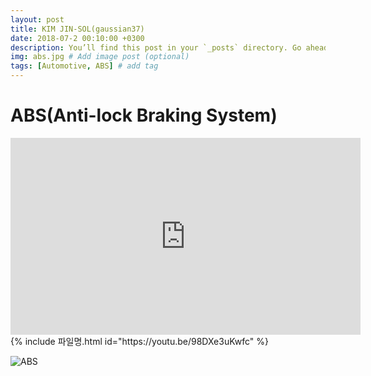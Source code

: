 ```yaml
---
layout: post
title: KIM JIN-SOL(gaussian37)
date: 2018-07-2 00:10:00 +0300
description: You’ll find this post in your `_posts` directory. Go ahead and edit it and re-build the site to see your changes. # Add post description (optional)
img: abs.jpg # Add image post (optional)
tags: [Automotive, ABS] # add tag
---
```


# ABS(Anti-lock Braking System)
      
<iframe width="560" height="315" src="https://www.youtube.com/embed/" frameborder="0" allowfullscreen></iframe> 
 {% include 파일명.html id="https://youtu.be/98DXe3uKwfc" %}  

![ABS](https://youtu.be/98DXe3uKwfc)


